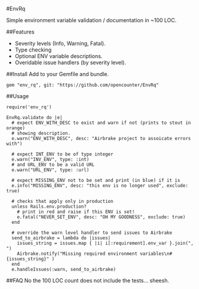 #EnvRq

Simple environment variable validation / documentation in ~100 LOC.

##Features
* Severity levels (Info, Warning, Fatal).
* Type checking
* Optional ENV variable descriptions.
* Overidable issue handlers (by severity level).

##Install
Add to your Gemfile and bundle.
```
gem "env_rq", git: "https://github.com/opencounter/EnvRq"
```

##Usage
```
require('env_rq')

EnvRq.validate do |e|
  # expect ENV_WITH_DESC to exist and warn if not (prints to stout in orange)
  # showing description.
  e.warn("ENV_WITH_DESC", desc: "Airbrake project to assoicate errors with")

  # expect INT_ENV to be of type integer
  e.warn("INV_ENV", type: :int)
  # and URL_ENV to be a valid URL
  e.warn("URL_ENV", type: :url)

  # expect MISSING_ENV not to be set and print (in blue) if it is
  e.info("MISSING_ENV", desc: "this env is no longer used", exclude: true)

  # checks that apply only in production
  unless Rails.env.production?
    # print in red and raise if this ENV is set!
    e.fatal("NEVER_SET_ENV", desc: "OH MY GOODNESS", exclude: true)
  end

  # override the warn level handler to send issues to Airbrake
  send_to_airbrake = lambda do |issues|
    issues_string = issues.map { |i| i[:requirement].env_var }.join(", ")
    Airbrake.notify("Missing required environment variables\n#{issues_string}" )
  end
  e.handleIssues(:warn, send_to_airbrake)
```

##FAQ
No the 100 LOC count does not include the tests... sheesh.
